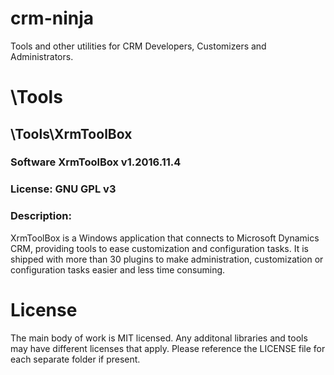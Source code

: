# crm-ninja
Tools and other utilities for CRM Developers, Customizers and Administrators.

# \Tools
## \Tools\XrmToolBox 
### Software XrmToolBox v1.2016.11.4
### License: GNU GPL v3
### Description:
XrmToolBox is a Windows application that connects to Microsoft Dynamics CRM, providing tools to ease customization and configuration tasks. It is shipped with more than 30 plugins to make administration, customization or configuration tasks easier and less time consuming.

# License
The main body of work is MIT licensed. Any additonal libraries and tools may have different licenses that apply. Please reference the LICENSE file for each separate folder if present.
